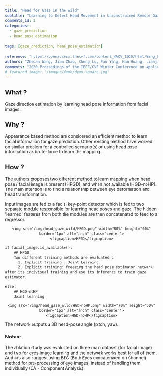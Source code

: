 ```yaml
---
title: "Head for Gaze in the wild"
subtitle: "Learning to Detect Head Movement in Unconstrained Remote Gaze Estimation in the Wild"
comments_id: 1
categories:
  - gaze_prediction
  - head_pose_estimation

tags: [gaze_prediction, head_pose_estimation]

reference: "https://openaccess.thecvf.com/content_WACV_2020/html/Wang_Learning_to_Detect_Head_Movement_in_Unconstrained_Remote_Gaze_Estimation_WACV_2020_paper.html"
authors: "Zhecan Wang, Jian Zhao, Cheng Lu, Fan Yang, Han Huang, lianji li, Yandong Guo"
comments: "2020 Proceedings of the IEEE/CVF Winter Conference on Applications of Computer Vision (WACV)"
# featured_image: '/images/demo/demo-square.jpg'
---
```


## What ?

Gaze direction estimation by learning head pose information from facial images.

## Why ?

Appearance based method are considered an efficient method to learn facial information for gaze prediction. Other existing method have worked on similar problem for a controlled scenario(s) or using head pose information as brute-force to learn the mapping.

## How ?

The authors proposes two different method to learn mapping when head pose / facial image is present (HPGD), and when not available (HGD-noHP). The main intention is to find a relationship between eye deformation and head transformation.

Input images are fed to a facial key-point detector which is fed to two separate module responsible for learning head poses and gaze. The hidden 'learned' features from both the modules are then concatenated to feed to a regressor.

<div align="center" class="img-container" style="margin-top:2%">

    <img src="/img/head_gaze_wild/HPGD.png" width="80%" height="60%" border="1px" alt="arch" class="center">
    <figcaption>HPGD</figcaption>
</div>

```
if facial_image.is_available():
    ## HPGD
    Two different training methods are evaluated :
      1. Implicit training : Joint Learning.
      2. Explicit training: freezing the head pose estimator network after its indivisual training and use its inference to train gaze estimator.

else:
    ## HGD-noHP
    Joint learning
```

<div align="center" class="img-container" style="margin-top:2%">

    <img src="/img/head_gaze_wild/HGD-noHP.png" width="70%" height="60%" border="1px" alt="arch" class="center">
    <figcaption>HGD-noHP</figcaption>
</div>

The network outputs a 3D head-pose angle (pitch, yaw).

### Notes:
The ablation study was evaluated on three main dataset (for facial image) and two for eyes image learning and the network works best for all of them. Authors also suggest using BEC (Both Eyes concatenated on Channel) method for pre-processing of eye images, instead of handling them individually (CA - Component Analysis).
